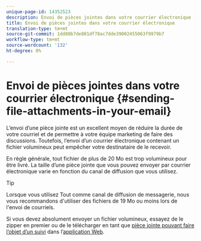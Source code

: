 ```yaml
---
unique-page-id: 14352523
description: Envoi de pièces jointes dans votre courrier électronique - Documents marketing - Documentation du produit
title: Envoi de pièces jointes dans votre courrier électronique
translation-type: tm+mt
source-git-commit: 1dd80b7de801df78ac7dde39002455063f9979b7
workflow-type: tm+mt
source-wordcount: '132'
ht-degree: 0%

---
```



# Envoi de pièces jointes dans votre courrier électronique {#sending-file-attachments-in-your-email}

L’envoi d’une pièce jointe est un excellent moyen de réduire la durée de votre courriel et de permettre à votre équipe marketing de faire des discussions. Toutefois, l’envoi d’un courrier électronique contenant un fichier volumineux peut empêcher votre destinataire de le recevoir.

En règle générale, tout fichier de plus de 20 Mo est trop volumineux pour être livré. La taille d’une pièce jointe que vous pouvez envoyer par courrier électronique varie en fonction du canal de diffusion que vous utilisez.

>[!TIP]
>
>Lorsque vous utilisez Tout comme canal de diffusion de messagerie, nous vous recommandons d&#39;utiliser des fichiers de 19 Mo ou moins lors de l&#39;envoi de courriels.

Si vous devez absolument envoyer un fichier volumineux, essayez de le zipper en premier ou de le télécharger en tant que [pièce jointe pouvant faire l’objet d’un suivi](/help/marketo/product-docs/marketo-sales-connect/email/common-tracking-questions/how-to-track-your-email-attachments.md) dans l’[application Web](https://toutapp.com/login).
